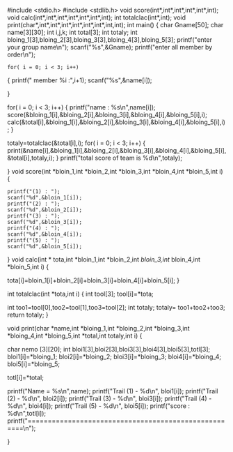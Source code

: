 #include <stdio.h>
#include <stdlib.h>
void score(int*,int*,int*,int*,int*,int);
void calc(int*,int*,int*,int*,int*,int*,int);
int totalclac(int*,int);
void print(char*,int*,int*,int*,int*,int*,int*,int,int);
int main()
{
   char Gname[50];
   char name[3][30];
   int i,j,k;
   int total[3];
   int totaly;
   int bloing_1[3],bloing_2[3],bloing_3[3],bloing_4[3],bloing_5[3];
   printf("enter your group name\n");
   scanf("%s",&Gname);
   printf("enter all member by order\n");

    for( i = 0; i < 3; i++)
{
   printf(" member %i :",i+1);
   scanf("%s",&name[i]);

}


for( i = 0; i < 3; i++)
{
 printf("name : %s\n",name[i]);
 score(&bloing_1[i],&bloing_2[i],&bloing_3[i],&bloing_4[i],&bloing_5[i],i);
calc(&total[i],&bloing_1[i],&bloing_2[i],&bloing_3[i],&bloing_4[i],&bloing_5[i],i);
}

totaly=totalclac(&total[i],i);
for( i = 0; i < 3; i++)
{
print(&name[i],&bloing_1[i],&bloing_2[i],&bloing_3[i],&bloing_4[i],&bloing_5[i],&total[i],totaly,i);
}
printf("total score of team is %d\n",totaly);



}
void score(int *bloin_1,int *bloin_2,int *bloin_3,int *bloin_4,int *bloin_5,int i)
{




    printf("(1) : ");
    scanf("%d",&bloin_1[i]);
    printf("(2) : ");
    scanf("%d",&bloin_2[i]);
    printf("(3) : ");
    scanf("%d",&bloin_3[i]);
    printf("(4) : ");
    scanf("%d",&bloin_4[i]);
    printf("(5) : ");
    scanf("%d",&bloin_5[i]);
}
void calc(int * tota,int *bloin_1,int  *bloin_2,int *bloin_3,int* bloin_4,int  *bloin_5,int i)
{


tota[i]=bloin_1[i]+bloin_2[i]+bloin_3[i]+bloin_4[i]+bloin_5[i];
}

int totalclac(int *tota,int i)
{
  int tool[3];
  tool[i]=*tota;

  int too1=tool[0],too2=tool[1],too3=tool[2];
  int totaly;
  totaly= too1+too2+too3;
  return totaly;
}

void print(char *name,int *bloing_1,int *bloing_2,int *bloing_3,int *bloing_4,int *bloing_5,int *total,int totaly,int i)
{


 char nemo [3][20];
int bloi1[3],bloi2[3],bloi3[3],bloi4[3],bloi5[3],totl[3];
bloi1[i]=*bloing_1;
bloi2[i]=*bloing_2;
bloi3[i]=*bloing_3;
bloi4[i]=*bloing_4;
bloi5[i]=*bloing_5;

totl[i]=*total;


 printf("Name = %s\n",name);
 printf("Trail (1) - %d\n", bloi1[i]);
 printf("Trail (2) - %d\n", bloi2[i]);
 printf("Trail (3) - %d\n", bloi3[i]);
 printf("Trail (4) - %d\n", bloi4[i]);
 printf("Trail (5) - %d\n", bloi5[i]);
 printf("score : %d\n",totl[i]);
 printf("=====================================================\n");


}


